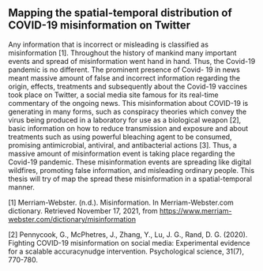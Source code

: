 ## Mapping the spatial-temporal distribution of COVID-19 misinformation on Twitter

Any information that is incorrect or misleading is classified as misinformation [1]. Throughout
the history of mankind many important events and spread of misinformation went hand
in hand. Thus, the Covid-19 pandemic is no different. The prominent presence of Covid-
19 in news meant massive amount of false and incorrect information regarding the origin,
effects, treatments and subsequently about the Covid-19 vaccines took place on Twitter, a
social media site famous for its real-time commentary of the ongoing news. This misinformation
about COVID-19 is generating in many forms, such as conspiracy theories which
convey the virus being produced in a laboratory for use as a biological weapon [2], basic
information on how to reduce transmission and exposure and about treatments such as
using powerful bleaching agent to be consumed, promising antimicrobial, antiviral, and
antibacterial actions [3]. Thus, a massive amount of misinformation event is taking place
regarding the Covid-19 pandemic. These misinformation events are spreading like digital
wildfires, promoting false information, and misleading ordinary people. This thesis will try
of map the spread these misinformation in a spatial-temporal manner.




[1] Merriam-Webster. (n.d.). Misinformation. In Merriam-Webster.com dictionary. Retrieved
November 17, 2021, from https://www.merriam-webster.com/dictionary/misinformation

[2] Pennycook, G., McPhetres, J., Zhang, Y., Lu, J. G., Rand, D. G. (2020). Fighting
COVID-19 misinformation on social media: Experimental evidence for a scalable accuracynudge
intervention. Psychological science, 31(7), 770-780.
